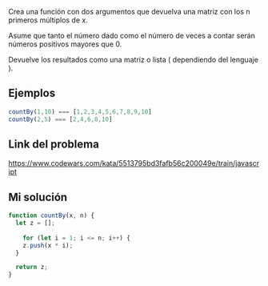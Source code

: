 Crea una función con dos argumentos que devuelva una matriz con los n primeros múltiplos de x.  

Asume que tanto el número dado como el número de veces a contar serán números positivos mayores que 0.  
  
Devuelve los resultados como una matriz o lista ( dependiendo del lenguaje ).

## Ejemplos

```javascript
countBy(1,10) === [1,2,3,4,5,6,7,8,9,10]
countBy(2,5) === [2,4,6,8,10]
```

## Link del problema

https://www.codewars.com/kata/5513795bd3fafb56c200049e/train/javascript
## Mi solución

```js
function countBy(x, n) {
  let z = [];
  
    for (let i = 1; i <= n; i++) {
    z.push(x * i);
  }

  return z;
}
```

